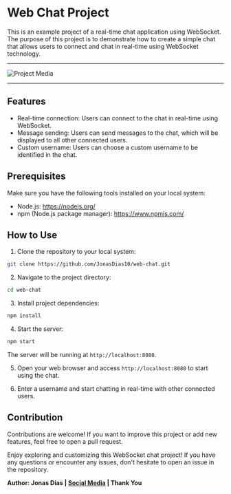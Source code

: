# Web Chat Project

This is an example project of a real-time chat application using WebSocket. The purpose of this project is to demonstrate how to create a simple chat that allows users to connect and chat in real-time using WebSocket technology.

---

![Project Media](./media/web-chat-gif.gif)

---

## Features

- Real-time connection: Users can connect to the chat in real-time using WebSocket.
- Message sending: Users can send messages to the chat, which will be displayed to all other connected users.
- Custom username: Users can choose a custom username to be identified in the chat.

## Prerequisites

Make sure you have the following tools installed on your local system:

- Node.js: https://nodejs.org/
- npm (Node.js package manager): https://www.npmjs.com/

## How to Use

1. Clone the repository to your local system:

```bash
git clone https://github.com/JonasDias10/web-chat.git
```

2. Navigate to the project directory:

```bash
cd web-chat
```

3. Install project dependencies:

```bash
npm install
```

4. Start the server:

```bash
npm start
```

The server will be running at `http://localhost:8080`.

5. Open your web browser and access `http://localhost:8080` to start using the chat.

6. Enter a username and start chatting in real-time with other connected users.

## Contribution

Contributions are welcome! If you want to improve this project or add new features, feel free to open a pull request.


Enjoy exploring and customizing this WebSocket chat project! If you have any questions or encounter any issues, don't hesitate to open an issue in the repository.

**Author: Jonas Dias | [Social Media](https://jonas-dias.netlify.app/) | Thank You**
